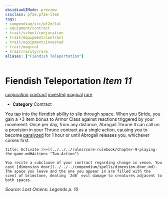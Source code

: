 ```yaml
---
obsidianUIMode: preview
cssclass: pf2e,pf2e-item
tags:
- compendium/src/pf2e/lol
- equipment/contract
- trait/school/conjuration
- trait/equipment/contract
- trait/equipment/invested
- trait/magical
- trait/rarity/rare
aliases: ["Fiendish Teleportation"]
---
```

# Fiendish Teleportation *Item 11*  
[conjuration](conjuration.md)  [contract](contract-lol.md)  [invested](invested.md)  [magical](magical.md)  [rare](rare.md)  

- **Category** Contract

You tap into the fiendish ability to slip through space. When you [Stride](stride.md), you gain a +3 item bonus to Armor Class against reactions triggered by your movement. Once per day, from any distance, Abrogail Thrune II can call on a provision in your Thrune contract as a single action, causing you to become [paralyzed](conditions.md#Paralyzed) for 1 hour or until Abrogail releases you, whichever comes first.

```ad-embed-ability
title: Activate [>>](../../../rules/core-rulebook/chapter-9-playing-the-game.md#Actions "Two-Action")

You recite a subclause of your contract regarding change in venue. You cast [dimension door](../../../compendium/spells/dimension-door.md). The space you leave and the one you appear in are filled with the scent of brimstone, dealing `2d6` evil damage to creatures adjacent to both spaces.
```

*Source: Lost Omens: Legends p. 10*
